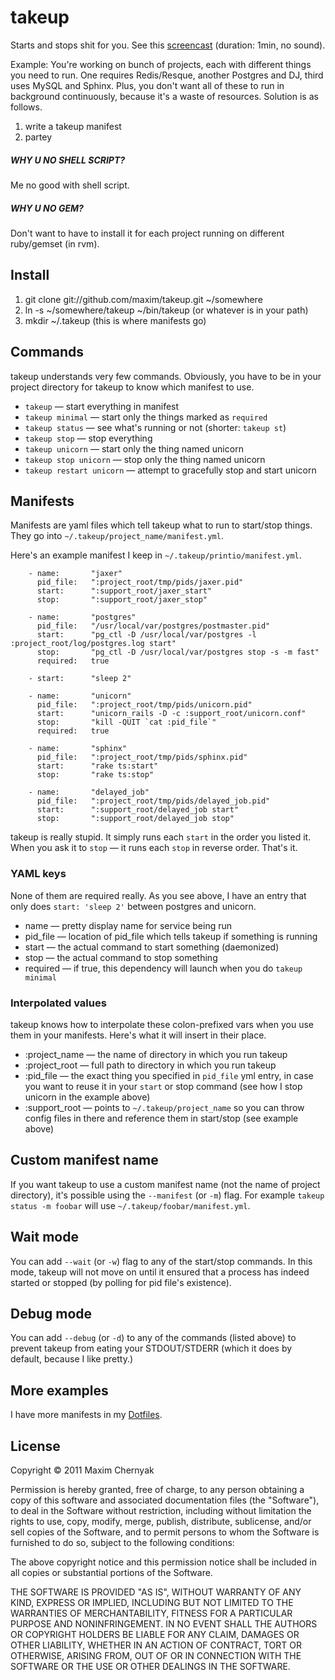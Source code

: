 takeup
======

Starts and stops shit for you. See this [screencast](http://www.screenr.com/BzJ) (duration: 1min, no sound).

Example: You're working on bunch of projects, each with different things you need to run. One requires Redis/Resque, another Postgres and DJ, third uses MySQL and Sphinx. Plus, you don't want all of these to run in background continuously, because it's a waste of resources. Solution is as follows.

1. write a takeup manifest
2. partey

##### WHY U NO SHELL SCRIPT?

Me no good with shell script.

##### WHY U NO GEM?

Don't want to have to install it for each project running on different ruby/gemset (in rvm).

## Install

1. git clone git://github.com/maxim/takeup.git ~/somewhere
2. ln -s ~/somewhere/takeup ~/bin/takeup (or whatever is in your path)
3. mkdir ~/.takeup (this is where manifests go)

## Commands

takeup understands very few commands. Obviously, you have to be in your project directory for takeup to know which manifest to use.

- `takeup` — start everything in manifest
- `takeup minimal` — start only the things marked as `required`
- `takeup status` — see what's running or not (shorter: `takeup st`)
- `takeup stop` — stop everything
- `takeup unicorn` — start only the thing named unicorn
- `takeup stop unicorn` — stop only the thing named unicorn
- `takeup restart unicorn` — attempt to gracefully stop and start unicorn

## Manifests

Manifests are yaml files which tell takeup what to run to start/stop things. They go into `~/.takeup/project_name/manifest.yml`.

Here's an example manifest I keep in `~/.takeup/printio/manifest.yml`.

		- name:       "jaxer"
		  pid_file:   ":project_root/tmp/pids/jaxer.pid"
		  start:      ":support_root/jaxer_start"
		  stop:       ":support_root/jaxer_stop"

		- name:       "postgres"
		  pid_file:   "/usr/local/var/postgres/postmaster.pid"
		  start:      "pg_ctl -D /usr/local/var/postgres -l :project_root/log/postgres.log start"
		  stop:       "pg_ctl -D /usr/local/var/postgres stop -s -m fast"
		  required:   true

		- start:      "sleep 2"

		- name:       "unicorn"
		  pid_file:   ":project_root/tmp/pids/unicorn.pid"
		  start:      "unicorn_rails -D -c :support_root/unicorn.conf"
		  stop:       "kill -QUIT `cat :pid_file`"
		  required:   true

		- name:       "sphinx"
		  pid_file:   ":project_root/tmp/pids/sphinx.pid"
		  start:      "rake ts:start"
		  stop:       "rake ts:stop"

		- name:       "delayed_job"
		  pid_file:   ":project_root/tmp/pids/delayed_job.pid"
		  start:      ":support_root/delayed_job start"
		  stop:       ":support_root/delayed_job stop"

takeup is really stupid. It simply runs each `start` in the order you listed it. When you ask it to `stop` — it runs each `stop` in reverse order. That's it.

### YAML keys

None of them are required really. As you see above, I have an entry that only does `start: 'sleep 2'` between postgres and unicorn.

- name — pretty display name for service being run
- pid\_file — location of pid_file which tells takeup if something is running
- start — the actual command to start something (daemonized)
- stop — the actual command to stop something
- required — if true, this dependency will launch when you do `takeup minimal`

### Interpolated values

takeup knows how to interpolate these colon-prefixed vars when you use them in your manifests. Here's what it will insert in their place.

- :project\_name — the name of directory in which you run takeup
- :project\_root — full path to directory in which you run takeup
- :pid\_file	— the exact thing you specified in `pid_file` yml entry, in case you want to reuse it in your `start`  or stop command (see how I stop unicorn in the example above)
- :support\_root — points to `~/.takeup/project_name` so you can throw config files in there and reference them in start/stop (see example above)

## Custom manifest name

If you want takeup to use a custom manifest name (not the name of project directory), it's possible using the `--manifest` (or `-m`) flag. For example `takeup status -m foobar` will use `~/.takeup/foobar/manifest.yml`.

## Wait mode

You can add `--wait` (or `-w`) flag to any of the start/stop commands. In this mode, takeup will not move on until it ensured that a process has indeed started or stopped (by polling for pid file's existence).

## Debug mode

You can add `--debug` (or `-d`) to any of the commands (listed above) to prevent takeup from eating your STDOUT/STDERR (which it does by default, because I like pretty.)

## More examples

I have more manifests in my [Dotfiles](https://github.com/maxim/dotfiles/tree/master/takeup).

## License

Copyright © 2011 Maxim Chernyak

Permission is hereby granted, free of charge, to any person obtaining a copy of this software and associated documentation files (the "Software"), to deal in the Software without restriction, including without limitation the rights to use, copy, modify, merge, publish, distribute, sublicense, and/or sell copies of the Software, and to permit persons to whom the Software is furnished to do so, subject to the following conditions:

The above copyright notice and this permission notice shall be included in all copies or substantial portions of the Software.

THE SOFTWARE IS PROVIDED "AS IS", WITHOUT WARRANTY OF ANY KIND, EXPRESS OR IMPLIED, INCLUDING BUT NOT LIMITED TO THE WARRANTIES OF MERCHANTABILITY, FITNESS FOR A PARTICULAR PURPOSE AND NONINFRINGEMENT. IN NO EVENT SHALL THE AUTHORS OR COPYRIGHT HOLDERS BE LIABLE FOR ANY CLAIM, DAMAGES OR OTHER LIABILITY, WHETHER IN AN ACTION OF CONTRACT, TORT OR OTHERWISE, ARISING FROM, OUT OF OR IN CONNECTION WITH THE SOFTWARE OR THE USE OR OTHER DEALINGS IN THE SOFTWARE.